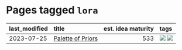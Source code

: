 # Pages tagged `lora`

|last_modified|title|est. idea maturity|tags
|:---|:---|---:|:---|
|2023-07-25|[Palette of Priors](../palette_of_priors.md)|533|[![](https://img.shields.io/badge/tag-experimental-a68128)](../tags/experimental.md) [![](https://img.shields.io/badge/tag-lora-fae99e)](../tags/lora.md)|